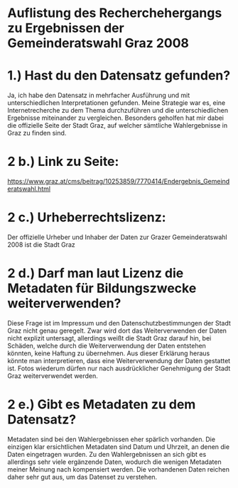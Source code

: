 Auflistung des Recherchehergangs zu Ergebnissen der Gemeinderatswahl Graz 2008 
==============================================================================

# 1.) Hast du den Datensatz gefunden?

Ja, ich habe den Datensatz in mehrfacher Ausführung und mit unterschiedlichen Interpretationen gefunden. Meine Strategie war es, eine Internetrecherche zu dem Thema durchzuführen und die unterschiedlichen Ergebnisse miteinander zu vergleichen. Besonders geholfen hat mir dabei die offizielle Seite der Stadt Graz, auf welcher sämtliche Wahlergebnisse in Graz zu finden sind. 

# 2 b.) Link zu Seite:  

https://www.graz.at/cms/beitrag/10253859/7770414/Endergebnis_Gemeinderatswahl.html

# 2 c.)  Urheberrechtslizenz: 
Der offizielle Urheber und Inhaber der Daten zur Grazer Gemeinderatswahl 2008 ist die Stadt Graz

# 2 d.) Darf man laut Lizenz die Metadaten für Bildungszwecke weiterverwenden? 
Diese Frage ist im Impressum und den Datenschutzbestimmungen der Stadt Graz nicht genau geregelt. Zwar wird dort das Weiterverwenden der Daten nicht explizit untersagt, allerdings weißt die Stadt Graz darauf hin, bei Schäden, welche durch die Weiterverwendung der Daten entstehen könnten, keine Haftung zu übernehmen. Aus dieser Erklärung heraus könnte man interpretieren, dass eine Weiterverwendung der Daten gestattet ist.  Fotos wiederum dürfen nur nach ausdrücklicher Genehmigung der Stadt Graz weiterverwendet werden.  

# 2 e.) Gibt es Metadaten zu dem Datensatz? 
Metadaten sind bei den Wahlergebnissen eher spärlich vorhanden. Die einzigen klar ersichtlichen Metadaten sind Datum und Uhrzeit, an denen die Daten eingetragen wurden. Zu den Wahlergebnissen an sich gibt es allerdings sehr viele ergänzende Daten, wodurch die wenigen Metadaten meiner Meinung nach kompensiert werden. Die vorhandenen Daten reichen daher sehr gut aus, um das Datenset zu verstehen. 

